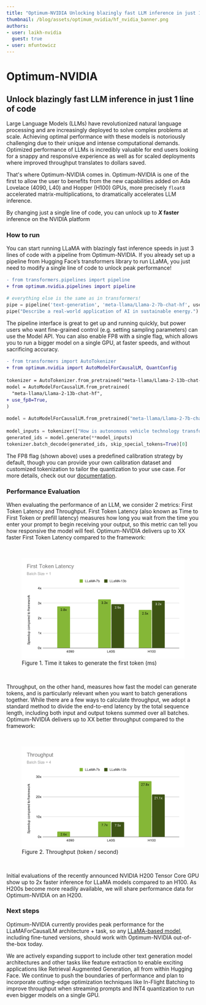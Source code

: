 ```yaml
---
title: "Optimum-NVIDIA Unlocking blazingly fast LLM inference in just 1 line of code" 
thumbnail: /blog/assets/optimum_nvidia/hf_nvidia_banner.png
authors:
- user: laikh-nvidia
  guest: true
- user: mfuntowicz
---
```



# Optimum-NVIDIA
## Unlock blazingly fast LLM inference in just 1 line of code

Large Language Models (LLMs) have revolutionized natural language processing and are increasingly deployed to solve complex problems at scale. 
Achieving optimal performance with these models is notoriously challenging due to their unique and intense computational demands. 
Optimized performance of LLMs is incredibly valuable for end users looking for a snappy and responsive experience as well as for scaled deployments where improved throughput translates to dollars saved.

That's where Optimum-NVIDIA  comes in. 
Optimum-NVIDIA is one of the first to allow the user to benefits from the new capabilities added on Ada Lovelace (4090, L40) and Hopper (H100) GPUs, 
more precisely `float8` accelerated matrix-multiplications, to dramatically accelerates LLM inference.

By changing just a single line of code, you can unlock up to **$X$ faster** inference on the NVIDIA platform


### How to run
You can start running LLaMA with blazingly fast inference speeds in just 3 lines of code with a pipeline from Optimum-NVIDIA. 
If you already set up a pipeline from Hugging Face’s transformers library to run LLaMA, you just need to modify a single line of code to unlock peak performance!

```diff
- from transformers.pipelines import pipeline
+ from optimum.nvidia.pipelines import pipeline
```

```python
# everything else is the same as in transformers!
pipe = pipeline('text-generation', 'meta-llama/Llama-2-7b-chat-hf', use_fp8=True)
pipe("Describe a real-world application of AI in sustainable energy.")
```
The pipeline interface is great to get up and running quickly, but power users who want fine-grained control (e.g. setting sampling parameters) can use the Model API. 
You can also enable FP8 with a single flag, which allows you to run a bigger model on a single GPU, at faster speeds, and without sacrificing accuracy.


```diff
- from transformers import AutoTokenizer
+ from optimum.nvidia import AutoModelForCausalLM, QuantConfig

tokenizer = AutoTokenizer.from_pretrained("meta-llama/Llama-2-13b-chat-hf", padding_side="left")
model = AutoModelForCausalLM.from_pretrained(
  "meta-llama/Llama-2-13b-chat-hf",
+ use_fp8=True,  
)
```

```python
model = AutoModelForCausalLM.from_pretrained("meta-llama/Llama-2-7b-chat-hf", quantization_config=quantization_config)

model_inputs = tokenizer(["How is autonomous vehicle technology transforming the future of transportation and urban planning?"], return_tensors="pt").to("cuda")
generated_ids = model.generate(**model_inputs)
tokenizer.batch_decode(generated_ids, skip_special_tokens=True)[0]
```

The FP8 flag (shown above) uses a predefined calibration strategy by default, though you can provide your own calibration dataset and customized tokenization to tailor the quantization to your use case.
For more details, check out our [documentation](https://huggingface.co/docs/optimum/main/en/nvidia/index).


### Performance Evaluation

When evaluating the performance of an LLM, we consider 2 metrics: First Token Latency and Throughput. 
First Token Latency (also known as Time to First Token or prefill latency) measures how long you wait from the time you enter your prompt to begin receiving your output, so this metric can tell you how responsive the model will feel. 
Optimum-NVIDIA delivers up to XX faster First Token Latency compared to the framework:

<br>
<figure class="image">
  <img alt="" src="assets/optimum_nvidia/first_token_latency.svg" />
  <figcaption>Figure 1. Time it takes to generate the first token (ms)</figcaption>
</figure>
<br>

Throughput, on the other hand, measures how fast the model can generate tokens, and is particularly relevant when you want to batch generations together. 
While there are a few ways to calculate throughput, we adopt a standard method to divide the end-to-end latency by the total sequence length, including both input and output tokens summed over all batches. 
Optimum-NVIDIA delivers up to XX better throughput compared to the framework:

<br>
<figure class="image">
  <img alt="" src="assets/optimum_nvidia/throughput.svg" />
  <figcaption>Figure 2. Throughput (token / second)</figcaption>
</figure>
<br>

Initial evaluations of the recently announced NVIDIA H200 Tensor Core GPU show up to 2x faster inference for LLaMA models compared to an H100.
As H200s become more readily available, we will share performance data for Optimum-NVIDIA on an H200.


### Next steps

Optimum-NVIDIA currently provides peak performance for the LLaMAForCausalLM architecture + task, so any [LLaMA-based model](https://huggingface.co/models?other=llama,llama2), 
including fine-tuned versions, should work with Optimum-NVIDIA out-of-the-box today. 


We are actively expanding support to include other text generation model architectures and other tasks like feature extraction to enable exciting applications like Retrieval Augmented Generation, all from within Hugging Face.
We continue to push the boundaries of performance and plan to incorporate cutting-edge optimization techniques like In-Flight Batching to improve throughput when streaming prompts and INT4 quantization to run even bigger models on a single GPU. 
